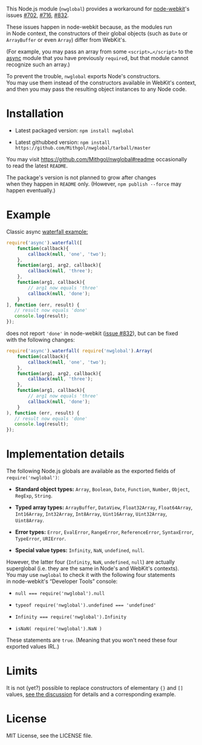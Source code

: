 This Node.js module (`nwglobal`) provides a workaround for [node-webkit](https://github.com/rogerwang/node-webkit/)'s issues [#702](https://github.com/rogerwang/node-webkit/issues/702), [#716](https://github.com/rogerwang/node-webkit/issues/716), [#832](https://github.com/rogerwang/node-webkit/issues/832).

These issues happen in node-webkit because, as the modules run in Node context, the constructors of their global objects (such as `Date` or `ArrayBuffer` or even `Array`) differ from WebKit's.

(For example, you may pass an array from some `<script>…</script>` to the [async](https://github.com/caolan/async/) module that you have previously `require`d, but that module cannot recognize such an array.)

To prevent the trouble, `nwglobal` exports Node's constructors. You may use them instead of the constructors available in WebKit's context, and then you may pass the resulting object instances to any Node code.

# Installation

* Latest packaged version: `npm install nwglobal`

* Latest githubbed version: `npm install https://github.com/Mithgol/nwglobal/tarball/master`

You may visit https://github.com/Mithgol/nwglobal#readme occasionally to read the latest `README`.

The package's version is not planned to grow after changes when they happen in `README` only. (However, `npm publish --force` may happen eventually.)

# Example

Classic async [waterfall example:](https://github.com/caolan/async/blob/b6a1336bcb0865d6d26224f9553b9e1886fe696e/README.md#waterfall)

```js
require('async').waterfall([
    function(callback){
        callback(null, 'one', 'two');
    },
    function(arg1, arg2, callback){
        callback(null, 'three');
    },
    function(arg1, callback){
        // arg1 now equals 'three'
        callback(null, 'done');
    }
], function (err, result) {
   // result now equals 'done'
   console.log(result);
});
```

does not report `'done'` in node-webkit ([issue #832](https://github.com/rogerwang/node-webkit/issues/832)), but can be fixed with the following changes:

```js
require('async').waterfall( require('nwglobal').Array(
    function(callback){
        callback(null, 'one', 'two');
    },
    function(arg1, arg2, callback){
        callback(null, 'three');
    },
    function(arg1, callback){
        // arg1 now equals 'three'
        callback(null, 'done');
    }
), function (err, result) {
   // result now equals 'done'
   console.log(result);
});
```

# Implementation details

The following Node.js globals are available as the exported fields of `require('nwglobal')`:

* **Standard object types:** `Array`, `Boolean`, `Date`, `Function`, `Number`, `Object`, `RegExp`, `String`.

* **Typed array types:** `ArrayBuffer`, `DataView`, `Float32Array`, `Float64Array`, `Int16Array`, `Int32Array`, `Int8Array`, `Uint16Array`, `Uint32Array`, `Uint8Array`.

* **Error types:** `Error`, `EvalError`, `RangeError`, `ReferenceError`, `SyntaxError`, `TypeError`, `URIError`.

* **Special value types:** `Infinity`, `NaN`, `undefined`, `null`.

However, the latter four (`Infinity`, `NaN`, `undefined`, `null`) are actually superglobal (i.e. they are the same in Node's and WebKit's contexts). You may use `nwglobal` to check it with the following four statements in node-webkit's “Developer Tools” console:

* `null === require('nwglobal').null`

* `typeof require('nwglobal').undefined === 'undefined'`

* `Infinity === require('nwglobal').Infinity`

* `isNaN( require('nwglobal').NaN )`

These statements are `true`. (Meaning that you won't need these four exported values IRL.)

# Limits

It is not (yet?) possible to replace constructors of elementary `{}` and `[]` values, [see the discussion](https://github.com/rogerwang/node-webkit/issues/832#issuecomment-20297959) for details and a corresponding example.

# License

MIT License, see the LICENSE file.
